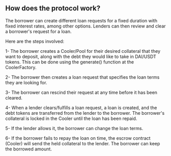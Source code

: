 ## How does the protocol work?
The borrower can create different loan requests for a fixed duration with fixed interest rates, among other options. Lenders can then review and clear a borrower's request for a loan.

Here are the steps involved:

1- The borrower creates a Cooler/Pool for their desired collateral that they want to deposit, along with the debt they would like to take in DAI/USDT tokens. This can be done using the generate() function at the CoolerFactory.

2- The borrower then creates a loan request that specifies the loan terms they are looking for.

3- The borrower can rescind their request at any time before it has been cleared.

4- When a lender clears/fulfills a loan request, a loan is created, and the debt tokens are transferred from the lender to the borrower. The borrower's collateral is locked in the Cooler until the loan has been repaid.

5- If the lender allows it, the borrower can change the loan terms.

6- If the borrower fails to repay the loan on time, the escrow contract (Cooler) will send the held collateral to the lender. The borrower can keep the borrowed amount.
